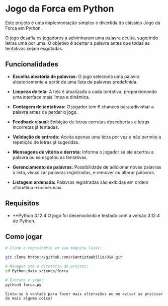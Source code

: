 # Jogo da Forca em Python

Este projeto é uma implementação simples e divertida do clássico Jogo da Forca em Python.

O jogo desafia os jogadores a adivinharem uma palavra oculta, sugerindo letras uma por uma. O objetivo é acertar a palavra antes que todas as tentativas sejam esgotadas.

## Funcionalidades

- **Escolha aleatória de palavras:** O jogo seleciona uma palavra aleatoriamente a partir de uma lista de palavras predefinida.
  
- **Limpeza de tela:** A tela é atualizada a cada tentativa, proporcionando uma interface mais limpa e dinâmica.

- **Contagem de tentativas:** O jogador tem 6 chances para adivinhar a palavra antes de perder o jogo.

- **Feedback visual:** Exibição de letras corretas descobertas e letras incorretas já tentadas.

- **Validação de entrada:** Aceita apenas uma letra por vez e não permite a repetição de letras já sugeridas.

- **Mensagens de vitória e derrota:** Informa o jogador se ele acertou a palavra ou se esgotou as tentativas.

- **Gerenciamento de palavras:** Possibilidade de adicionar novas palavras à lista, visualizar palavras registradas, e remover ou alterar palavras.

- **Listagem ordenada:** Palavras registradas são exibidas em ordem alfabética e numeradas.

## Requisitos

- **Python 3.12.4 O jogo foi desenvolvido e testado com a versão 3.12.4 do Python.

## Como jogar

```bash
# Clone o repositório em sua máquina local:

git clone https://github.com/cientistaabilio/DSA.git

# Navegue até o diretório do projeto:
cd Python_data_science/forca

# Execute o jogo:
python3 forca.py
```

```vbnet
Sinta-se à vontade para fazer mais alterações ou me avisar se precisar de mais alguma coisa!
```
